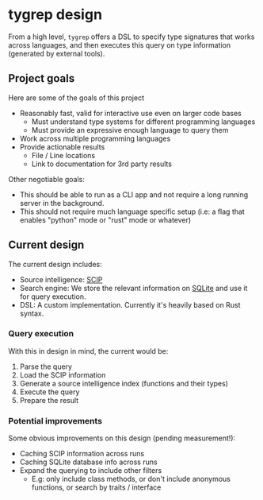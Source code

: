 # tygrep design

From a high level, `tygrep` offers a DSL to specify type signatures that works across languages, and then executes this query on type information (generated by external tools).

## Project goals

Here are some of the goals of this project

* Reasonably fast, valid for interactive use even on larger code bases
    * Must understand type systems for different programming languages
    * Must provide an expressive enough language to query them
* Work across multiple programming languages
* Provide actionable results
    * File / Line locations
    * Link to documentation for 3rd party results

Other negotiable goals:

* This should be able to run as a CLI app and not require a long running server in the background.
* This should not require much language specific setup (i.e: a flag that enables "python" mode or "rust" mode or whatever)

## Current design

The current design includes:

- Source intelligence: [SCIP](https://github.com/sourcegraph/scip/)
- Search engine: We store the relevant information on [SQLite](https://sqlite.org/index.html) and use it for query execution.
- DSL: A custom implementation. Currently it's heavily based on Rust syntax.


### Query execution

With this in design in mind, the current would be:

1. Parse the query
2. Load the SCIP information
3. Generate a source intelligence index (functions and their types)
4. Execute the query
5. Prepare the result


### Potential improvements

Some obvious improvements on this design (pending measurement!):

* Caching SCIP information across runs
* Caching SQLite database info across runs
* Expand the querying to include other filters
    * E.g: only include class methods, or don't include anonymous functions, or search by traits / interface
